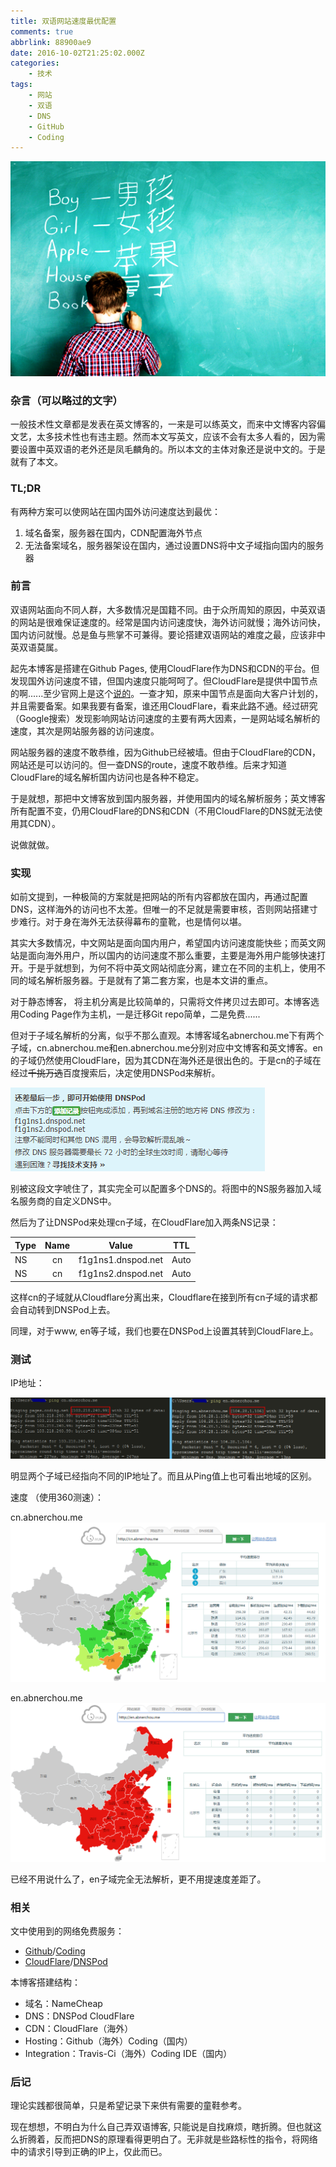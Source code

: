 ```yaml
---
title: 双语网站速度最优配置
comments: true
abbrlink: 88900ae9
date: 2016-10-02T21:25:02.000Z
categories:
	- 技术
tags:
	- 网站
	- 双语
	- DNS
	- GitHub
	- Coding
---
```


![](/img/bilingual_1.jpg)

### 杂言（可以略过的文字）

一般技术性文章都是发表在英文博客的，一来是可以练英文，而来中文博客内容偏文艺，太多技术性也有违主题。然而本文写英文，应该不会有太多人看的，因为需要设置中英双语的老外还是凤毛麟角的。所以本文的主体对象还是说中文的。于是就有了本文。

### TL;DR

有两种方案可以使网站在国内国外访问速度达到最优：

1. 域名备案，服务器在国内，CDN配置海外节点
2. 无法备案域名，服务器架设在国内，通过设置DNS将中文子域指向国内的服务器

### 前言

双语网站面向不同人群，大多数情况是国籍不同。由于众所周知的原因，中英双语的网站是很难保证速度的。经常是国内访问速度快，海外访问就慢；海外访问快，国内访问就慢。总是鱼与熊掌不可兼得。要论搭建双语网站的难度之最，应该非中英双语莫属。

起先本博客是搭建在Github Pages, 使用CloudFlare作为DNS和CDN的平台。但发现国外访问速度不错，但国内速度只能呵呵了。但CloudFlare是提供中国节点的啊......至少官网上是这个[说的](https://www.cloudflare.com/cdn/)。一查才知，原来中国节点是面向大客户计划的，并且需要备案。如果我要有备案，谁还用CloudFlare，看来此路不通。经过研究（Google搜索）发现影响网站访问速度的主要有两大因素，一是网站域名解析的速度，其次是网站服务器的访问速度。

网站服务器的速度不敢恭维，因为Github已经被墙。但由于CloudFlare的CDN，网站还是可以访问的。但一查DNS的route，速度不敢恭维。后来才知道CloudFlare的域名解析国内访问也是各种不稳定。

于是就想，那把中文博客放到国内服务器，并使用国内的域名解析服务；英文博客所有配置不变，仍用CloudFlare的DNS和CDN（不用CloudFlare的DNS就无法使用其CDN）。

说做就做。

### 实现

如前文提到，一种极简的方案就是把网站的所有内容都放在国内，再通过配置DNS，这样海外的访问也不太差。但唯一的不足就是需要审核，否则网站搭建寸步难行。对于身在海外无法获得幕布的童靴，也是情何以堪。

其实大多数情况，中文网站是面向国内用户，希望国内访问速度能快些；而英文网站是面向海外用户，所以国内的访问速度不那么重要，主要是海外用户能够快速打开。于是乎就想到，为何不将中英文网站彻底分离，建立在不同的主机上，使用不同的域名解析服务器。于是就有了第二套方案，也是本文讲的重点。

对于静态博客， 将主机分离是比较简单的，只需将文件拷贝过去即可。本博客选用Coding Page作为主机，一是迁移Git repo简单，二是免费......

但对于子域名解析的分离，似乎不那么直观。本博客域名abnerchou.me下有两个子域，cn.abnerchou.me和en.abnerchou.me分别对应中文博客和英文博客。en的子域仍然使用CloudFlare，因为其CDN在海外还是很出色的。于是cn的子域在经过~~千挑万选~~百度搜索后，决定使用DNSPod来解析。

![](/img/bilingual_2.png)

别被这段文字唬住了，其实完全可以配置多个DNS的。将图中的NS服务器加入域名服务商的自定义DNS中。

然后为了让DNSPod来处理cn子域，在CloudFlare加入两条NS记录：

Type | Name |       Value        | TTL
---- | :--: | :----------------: | ----
NS   |  cn  | f1g1ns1.dnspod.net | Auto
NS   |  cn  | f1g1ns2.dnspod.net | Auto

这样cn的子域就从Cloudflare分离出来，Cloudflare在接到所有cn子域的请求都会自动转到DNSPod上去。

同理，对于www, en等子域，我们也要在DNSPod上设置其转到CloudFlare上。

### 测试

IP地址：

![](/img/bilingual_3.png)

明显两个子域已经指向不同的IP地址了。而且从Ping值上也可看出地域的区别。

速度 （使用360测速）：

cn.abnerchou.me ![](/img/bilingual_4.png)

en.abnerchou.me ![](/img/bilingual_5.png)

已经不用说什么了，en子域完全无法解析，更不用提速度差距了。

### 相关

文中使用到的网络免费服务：

- [Github](http://github.com)/[Coding](http://coding.net)
- [CloudFlare](http://cloudflare.com)/[DNSPod](http://dnspod.cn)

本博客搭建结构：

- 域名：NameCheap
- DNS：DNSPod CloudFlare
- CDN：CloudFlare（海外）
- Hosting：Github（海外）Coding（国内）
- Integration：Travis-Ci（海外）Coding IDE（国内）

### 后记

理论实践都很简单，只是希望记录下来供有需要的童鞋参考。

现在想想，不明白为什么自己弄双语博客, 只能说是自找麻烦，瞎折腾。但也就这么折腾着，反而把DNS的原理看得更明白了。无非就是些路标性的指令，将网络中的请求引导到正确的IP上，仅此而已。
